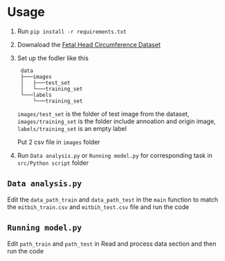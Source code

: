# Usage

1. Run `pip install -r requirements.txt`
2. Downaload the [Fetal Head Circumference Dataset](https://zenodo.org/records/1327317)
3. Set up the fodler like this
   ```
    data
    ├───images
    │   ├───test_set
    │   └───training_set
    └───labels
        └───training_set
   ```
   `images/test_set` is the folder of test image from the dataset, `images/training_set` is the folder include annoation and origin image, `labels/training_set` is an empty label

   Put 2 csv file in `images` folder
4. Run `Data analysis.py` or `Running model.py` for corresponding task in `src/Python script` folder

## `Data analysis.py`

Edit the `data_path_train` and `data_path_test` in the `main` function to match the `mitbih_train.csv` and `mitbih_test.csv` file and run the code

## `Running model.py`

Edit `path_train` and `path_test` in $\text{Read and process data}$ section and then run the code
